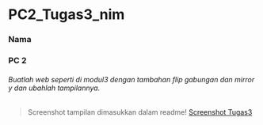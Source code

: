 # PC2_Tugas3_nim
### Nama
### PC 2


###### Buatlah web seperti di modul3 dengan tambahan flip gabungan dan mirror y dan ubahlah tampilannya.
> Screenshot tampilan dimasukkan dalam readme!
[Screenshot Tugas3](https://user-images.githubusercontent.com/74670022/196228891-728cd652-da31-4291-98cd-c49764e97f51.jpg)

